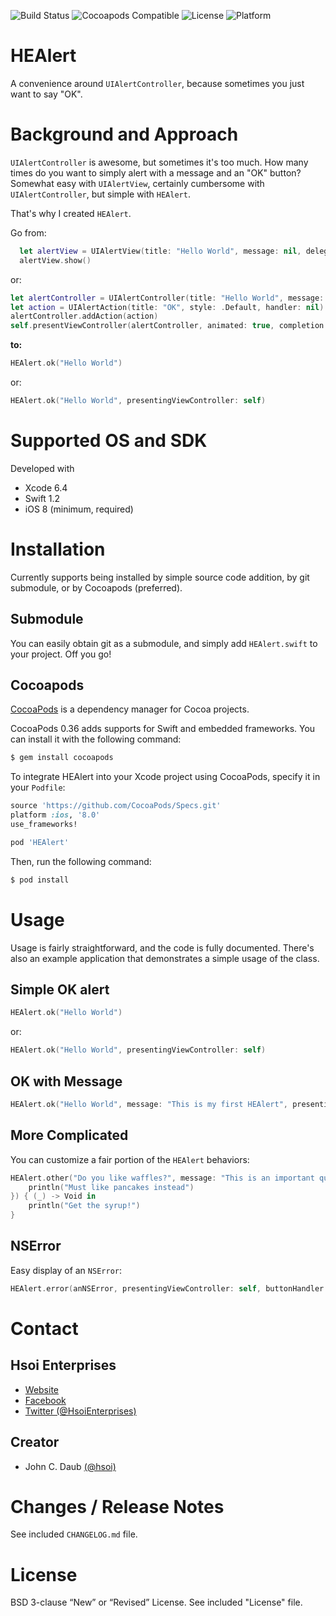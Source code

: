 ![Build Status](https://travis-ci.org/HsoiEnterprises/HEAlert.svg)
![Cocoapods Compatible](https://img.shields.io/cocoapods/v/HEAlert.svg)
![License](https://img.shields.io/badge/license-BSD%203--Clause-blue.svg)
![Platform](https://img.shields.io/badge/platform-iOS-lightgrey.svg)


# HEAlert
A convenience around `UIAlertController`, because sometimes you just want to say "OK".


# Background and Approach

`UIAlertController` is awesome, but sometimes it's too much. How many times do you want to simply alert with a message and an "OK" button? Somewhat easy with `UIAlertView`, certainly cumbersome with `UIAlertController`, but simple with `HEAlert`.

That's why I created `HEAlert`.

Go from:

```swift
  let alertView = UIAlertView(title: "Hello World", message: nil, delegate: nil, cancelButtonTitle: "OK")
  alertView.show()
```

or:

```swift
let alertController = UIAlertController(title: "Hello World", message: nil, preferredStyle: .Alert)
let action = UIAlertAction(title: "OK", style: .Default, handler: nil)
alertController.addAction(action)
self.presentViewController(alertController, animated: true, completion: nil)
```

**to:**

```swift
HEAlert.ok("Hello World")
```

or:

```swift
HEAlert.ok("Hello World", presentingViewController: self)
```

# Supported OS and SDK

Developed with

- Xcode 6.4
- Swift 1.2
- iOS 8 (minimum, required)


# Installation

Currently supports being installed by simple source code addition, by git submodule, or by Cocoapods (preferred).


## Submodule

You can easily obtain git as a submodule, and simply add `HEAlert.swift` to your project. Off you go!

## Cocoapods

[CocoaPods][CocoaPods] is a dependency manager for Cocoa projects.

CocoaPods 0.36 adds supports for Swift and embedded frameworks. You can install it with the following command:

```bash
$ gem install cocoapods
```

To integrate HEAlert into your Xcode project using CocoaPods, specify it in your `Podfile`:

```ruby
source 'https://github.com/CocoaPods/Specs.git'
platform :ios, '8.0'
use_frameworks!

pod 'HEAlert'
```

Then, run the following command:

```bash
$ pod install
```


# Usage

Usage is fairly straightforward, and the code is fully documented. There's also an example application that demonstrates a simple usage of the class.

## Simple OK alert

```swift
HEAlert.ok("Hello World")
```

or:

```swift
HEAlert.ok("Hello World", presentingViewController: self)
```

## OK with Message

```swift
HEAlert.ok("Hello World", message: "This is my first HEAlert", presentingViewController: self)
```

## More Complicated

You can customize a fair portion of the `HEAlert` behaviors:

```swift
HEAlert.other("Do you like waffles?", message: "This is an important question", buttonTitle: "Yes", cancelTitle: "No", presentingViewController: self, cancelHandler: { (_) -> Void in
    println("Must like pancakes instead")
}) { (_) -> Void in
    println("Get the syrup!")
}
```

## NSError

Easy display of an `NSError`:

```swift
HEAlert.error(anNSError, presentingViewController: self, buttonHandler: nil)
```

# Contact

## Hsoi Enterprises
- [Website][hsoienterprises-website]
- [Facebook][hsoienterprises-facebook]
- [Twitter (@HsoiEnterprises)][hsoienterprises-twitter]

## Creator
- John C. Daub [(@hsoi)][hsoi-twitter]


# Changes / Release Notes

See included `CHANGELOG.md` file.


# License

BSD 3-clause “New” or “Revised” License. See included "License" file.


[hsoienterprises-website]: http://www.hsoienterprises.com
[hsoienterprises-facebook]: https://www.facebook.com/HsoiEnterprises
[hsoienterprises-twitter]: http://twitter.com/hsoienterprises
[hsoi-twitter]: http://twitter.com/hsoi
[cocoapods]: http://cocoapods.org
